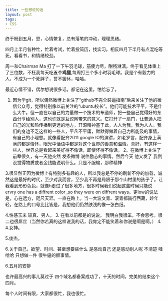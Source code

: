 ```yaml
--- 
title: 一些想说的话
layout: post
tags:
- CSS 
---
```

   终于盼到五月，恩，心情繁复，总有落笔的冲动，理理思绪。

   四月上半月各种忙，忙着考试，忙着投简历，找实习。相反四月下半月有点混吃等死，看看书，和情绪较劲。

   周一和Chairman Ma 打了一下午羽毛球，筋疲力尽，酣畅淋漓。终于看见体重上了三位数，不枉我每天吃**五个鸡腿**,每周打三个多小时羽毛球。我是个有毅力的人，不成为一个死胖子，誓不罢休，哈哈。

   最近心情不错，偶尔想说很多话。都记在这里，怕给忘了。
   1. 因为学git，所以偶然微博上关注了“github不完全装逼指南”后来关注了他的微信公众号，觉得特别像以前关注的“ubuntu校长”。他们可能技术平平，不是什么大牛。但一直在以自己的力量做一个技术的布道师，把一些自己觉得好的东西分享给别人，这也许就是互谅网带来的意义。它打开了一扇门，让普通人把自己的光和热传播到更远的地方，开源精神基于此，人人为我，我为人人。我们的身边不乏这样的一些人，平凡不平庸，默默得做着自己力所能及的事情，有自己的小理想。就像看配齐2011 google IO的演讲，如老罗言，配齐身上满满的都是情怀，眼光中话语中都是对这个世界的善意和温情。真好，有这样一些人，世界总是看起来美好得不像话，即使坏得不像话。
   2。在微博上关注了前辈很久，有一天他突然 发条微博 说件励志的事情。然后今天 他又发了 我倒没觉得物质或者金钱能说明什么。只是不服输，那种精神

   3.很显然正因为微博上有特别多有趣的人，所以我总是不停的刷新不停的加载，诚然这是最好的时代，至少对我而言，至少我不再是局限于那个山村里的孩子了。让我看到形形色色，就像h走过了很多地方，很多时候我们说起这些时候只能说 ervry one has a diffrent color ,so they were on diffrent ways。更low的说法是，心在远方，咫尺天涯。一直在路上。当一大波文青、滚青都骑行西藏，趁年轻，在路上的口号比比皆是，我想他们仍然肤浅的像一张白纸。

   4.性感玉米 较真、男人。
   3. 在看以前都是的说说。 我明白我很笨，不会思考。很二也很屌丝（当然你若真的这样说我的话，我肯定不能笑着和你说是啊是啊。）
   4. 
   4.女神。

   5.俊杰。

   6.关于自己，欲望、时间、甚至想要些什么 是感动自己 还是感动别人呢 不清楚 哇哈哈 只想做一件 很牛逼的额事情。

   6.五月的安排


也许最高兴的事儿莫过于 四个域名都备案成功了，十天的时间，完美的结束这个四月。


每个人时间有限，大家都很忙，我也很忙。